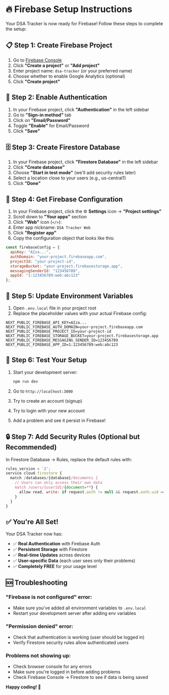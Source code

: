 # 🔥 Firebase Setup Instructions

Your DSA Tracker is now ready for Firebase! Follow these steps to complete the setup:

## 📋 **Step 1: Create Firebase Project**

1. Go to [Firebase Console](https://console.firebase.google.com/)
2. Click **"Create a project"** or **"Add project"**
3. Enter project name: `dsa-tracker` (or your preferred name)
4. Choose whether to enable Google Analytics (optional)
5. Click **"Create project"**

## 🔧 **Step 2: Enable Authentication**

1. In your Firebase project, click **"Authentication"** in the left sidebar
2. Go to **"Sign-in method"** tab
3. Click on **"Email/Password"**
4. Toggle **"Enable"** for Email/Password
5. Click **"Save"**

## 🗄️ **Step 3: Create Firestore Database**

1. In your Firebase project, click **"Firestore Database"** in the left sidebar
2. Click **"Create database"**
3. Choose **"Start in test mode"** (we'll add security rules later)
4. Select a location close to your users (e.g., us-central1)
5. Click **"Done"**

## 🔑 **Step 4: Get Firebase Configuration**

1. In your Firebase project, click the ⚙️ **Settings** icon → **"Project settings"**
2. Scroll down to **"Your apps"** section
3. Click **"Web"** icon (`</>`): 
4. Enter app nickname: `DSA Tracker Web`
5. Click **"Register app"**
6. Copy the configuration object that looks like this:

```javascript
const firebaseConfig = {
  apiKey: "AIza...",
  authDomain: "your-project.firebaseapp.com",
  projectId: "your-project-id",
  storageBucket: "your-project.firebasestorage.app",
  messagingSenderId: "123456789",
  appId: "1:123456789:web:abc123"
};
```

## 📝 **Step 5: Update Environment Variables**

1. Open `.env.local` file in your project root
2. Replace the placeholder values with your actual Firebase config:

```env
NEXT_PUBLIC_FIREBASE_API_KEY=AIza...
NEXT_PUBLIC_FIREBASE_AUTH_DOMAIN=your-project.firebaseapp.com
NEXT_PUBLIC_FIREBASE_PROJECT_ID=your-project-id
NEXT_PUBLIC_FIREBASE_STORAGE_BUCKET=your-project.firebasestorage.app
NEXT_PUBLIC_FIREBASE_MESSAGING_SENDER_ID=123456789
NEXT_PUBLIC_FIREBASE_APP_ID=1:123456789:web:abc123
```

## 🚀 **Step 6: Test Your Setup**

1. Start your development server:
   ```bash
   npm run dev
   ```

2. Go to `http://localhost:3000`
3. Try to create an account (signup)
4. Try to login with your new account
5. Add a problem and see it persist in Firebase!

## 🔒 **Step 7: Add Security Rules (Optional but Recommended)**

In Firestore Database → Rules, replace the default rules with:

```javascript
rules_version = '2';
service cloud.firestore {
  match /databases/{database}/documents {
    // Users can only access their own data
    match /users/{userId}/{document=**} {
      allow read, write: if request.auth != null && request.auth.uid == userId;
    }
  }
}
```

## ✅ **You're All Set!**

Your DSA Tracker now has:
- ✅ **Real Authentication** with Firebase Auth
- ✅ **Persistent Storage** with Firestore
- ✅ **Real-time Updates** across devices
- ✅ **User-specific Data** (each user sees only their problems)
- ✅ **Completely FREE** for your usage level

## 🆘 **Troubleshooting**

### **"Firebase is not configured" error:**
- Make sure you've added all environment variables to `.env.local`
- Restart your development server after adding env variables

### **"Permission denied" error:**
- Check that authentication is working (user should be logged in)
- Verify Firestore security rules allow authenticated users

### **Problems not showing up:**
- Check browser console for any errors
- Make sure you're logged in before adding problems
- Check Firebase Console → Firestore to see if data is being saved

**Happy coding! 🚀**
